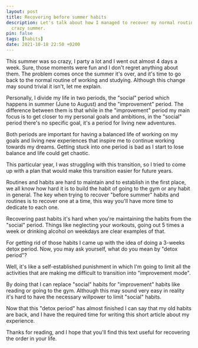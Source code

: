 ```yaml
---
layout: post
title: Recovering before summer habits
description: Let's talk about how I managed to recover my normal routines after a
  crazy summer.
pin: false
tags: [habits]
date: 2021-10-18 22:50 +0200
---
```


This summer was so crazy, I party a lot and I went out almost 4 days a week. Sure, those moments were fun and I don't regret anything about them. The problem comes once the summer it's over, and it's time to go back to the normal routine of working and studying. Although this change may sound trivial it isn't, let me explain.

Personally, I divide my life in two periods, the "social" period which happens in summer (June to August) and the "improvement" period. The difference between them is that while in the "improvement" period my main focus is to get closer to my personal goals and ambitions, in the "social" period there's no specific goal, it's a period for living new adventures.

Both periods are important for having a balanced life of working on my goals and living new experiences that inspire me to continue working towards my dreams. Getting stuck into one period is bad as I start to lose balance and life could get chaotic.

This particular year, I was struggling with this transition, so I tried to come up with a plan that would make this transition easier for future years.

Routines and habits are hard to maintain and to establish in the first place, we all know how hard it is to build the habit of going to the gym or any habit in general. The key when trying to recover "before summer" habits and routines is to recover one at a time, this way you'll have more time to dedicate to each one.

Recovering past habits it's hard when you're maintaining the habits from the "social" period. Things like neglecting your workouts, going out 5 times a week or drinking alcohol on weekdays are clear examples of that.

For getting rid of those habits I came up with the idea of doing a 3-weeks detox period. Now, you may ask yourself, what do you mean by "detox period"?

Well, it's like a self-established punishment in which I'm going to limit all the activities that are making me difficult to transition into "improvement mode". 

By doing that I can replace "social" habits for "improvement" habits like reading or going to the gym. Although this may sound very easy in reality it's hard to have the necessary willpower to limit "social" habits. 

Now that this "detox period" has almost finished I can say that my old habits are back, and I have the required time for writing this short article about my experience.

Thanks for reading, and I hope that you'll find this text useful for recovering the order in your life.